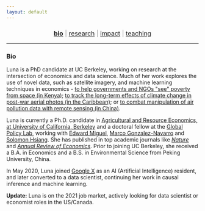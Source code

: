 ```yaml
---
layout: default
---
```


<div align="center">
	<h3 style="color: #999; font-weight: 400;">
	<a href="http://luna-yue-huang.com/index.html"><b>bio</b></a> | <a href="http://luna-yue-huang.com/research.html">research</a> | <a href="http://luna-yue-huang.com/impact.html">impact</a> | <a href="http://luna-yue-huang.com/teaching.html">teaching</a><br>
	</h3>
</div>

----

### Bio

Luna is a PhD candidate at UC Berkeley, working on research at the intersection of economics and data science. Much of her work explores the use of novel data, such as satellite imagery, and machine learning techniques in economics - [to help governments and NGOs "see" poverty from space (in Kenya)](http://luna-yue-huang.com/research-jmp.html); [to track the long-term effects of climate change in post-war aerial photos (in the Caribbean)](http://luna-yue-huang.com/research-aerial.html); or [to combat manipulation of air pollution data with remote sensing (in China)](http://luna-yue-huang.com/research-pollution.html).

Luna is currently a Ph.D. candidate in [Agricultural and Resource Economics, at University of California, Berkeley](https://are.berkeley.edu) and a doctoral fellow at the [Global Policy Lab](http://www.globalpolicy.science/new-cover-page), working with [Edward Miguel](http://emiguel.econ.berkeley.edu/), [Marco Gonzalez-Navarro](https://are.berkeley.edu/users/marco-gonzalez-navarro) and [Solomon Hsiang](http://www.globalpolicy.science/solomon-hsiang). She has published in top academic journals like [_Nature_](https://www.nature.com/articles/s41586-020-2404-8) and [_Annual Review of Economics_](https://www.annualreviews.org/doi/full/10.1146/annurev-economics-080218-030333). Prior to joining UC Berkeley, she received a B.A. in Economics and a B.S. in Environmental Science from Peking University, China.

In May 2020, Luna joined [Google X](https://x.company/) as an AI (Artificial Intelligence) resident, and later converted to a data 
scientist, continuing her work in causal inference and machine learning.

__Update:__ Luna is on the 2021 job market, actively looking for data scientist or economist roles in the US/Canada.
